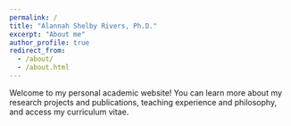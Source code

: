 ```yaml
---
permalink: /
title: "Alannah Shelby Rivers, Ph.D."
excerpt: "About me"
author_profile: true
redirect_from: 
  - /about/
  - /about.html
---
```


Welcome to my personal academic website! You can learn more about my research projects and publications, teaching experience and philosophy, and access my curriculum vitae.

